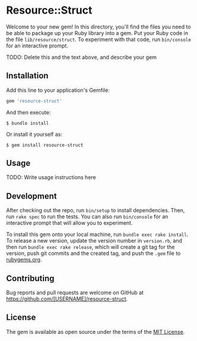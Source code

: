 # Resource::Struct

Welcome to your new gem! In this directory, you'll find the files you need to be able to package up your Ruby library into a gem. Put your Ruby code in the file `lib/resource/struct`. To experiment with that code, run `bin/console` for an interactive prompt.

TODO: Delete this and the text above, and describe your gem

## Installation

Add this line to your application's Gemfile:

```ruby
gem 'resource-struct'
```

And then execute:

    $ bundle install

Or install it yourself as:

    $ gem install resource-struct

## Usage

TODO: Write usage instructions here

## Development

After checking out the repo, run `bin/setup` to install dependencies. Then, run `rake spec` to run the tests. You can also run `bin/console` for an interactive prompt that will allow you to experiment.

To install this gem onto your local machine, run `bundle exec rake install`. To release a new version, update the version number in `version.rb`, and then run `bundle exec rake release`, which will create a git tag for the version, push git commits and the created tag, and push the `.gem` file to [rubygems.org](https://rubygems.org).

## Contributing

Bug reports and pull requests are welcome on GitHub at https://github.com/[USERNAME]/resource-struct.

## License

The gem is available as open source under the terms of the [MIT License](https://opensource.org/licenses/MIT).
